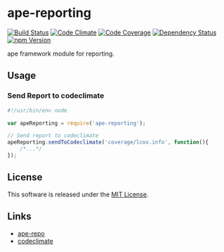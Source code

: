 ape-reporting
==========

<!-- Badge Start -->
<a name="badges"></a>

[![Build Status][bd_travis_shield_url]][bd_travis_url]
[![Code Climate][bd_codeclimate_shield_url]][bd_codeclimate_url]
[![Code Coverage][bd_codeclimate_coverage_shield_url]][bd_codeclimate_url]
[![Dependency Status][bd_gemnasium_shield_url]][bd_gemnasium_url]
[![npm Version][bd_npm_shield_url]][bd_npm_url]

[bd_repo_url]: https://github.com/ape-repo/ape-reporting
[bd_travis_url]: http://travis-ci.org/ape-repo/ape-reporting
[bd_travis_shield_url]: http://img.shields.io/travis/ape-repo/ape-reporting.svg?style=flat
[bd_license_url]: https://github.com/ape-repo/ape-reporting/blob/master/LICENSE
[bd_codeclimate_url]: http://codeclimate.com/github/ape-repo/ape-reporting
[bd_codeclimate_shield_url]: http://img.shields.io/codeclimate/github/ape-repo/ape-reporting.svg?style=flat
[bd_codeclimate_coverage_shield_url]: http://img.shields.io/codeclimate/coverage/github/ape-repo/ape-reporting.svg?style=flat
[bd_gemnasium_url]: https://gemnasium.com/ape-repo/ape-reporting
[bd_gemnasium_shield_url]: https://gemnasium.com/ape-repo/ape-reporting.svg
[bd_npm_url]: http://www.npmjs.org/package/ape-reporting
[bd_npm_shield_url]: http://img.shields.io/npm/v/ape-reporting.svg?style=flat
[bd_bower_badge_url]: https://img.shields.io/bower/v/ape-reporting.svg?style=flat

<!-- Badge End -->


<!-- Description Start -->
<a name="description"></a>

ape framework module for reporting.

<!-- Description End -->




<!-- Sections Start -->
<a name="sections"></a>

<!-- Section from "docs/readme/02.Usage.md.hbs" Start -->

<a name="section-docs-readme-02-usage-md"></a>
Usage
----

### Send Report to codeclimate

```javascript
#!/usr/bin/env node

var apeReporting = require('ape-reporting');

// Send report to codeclimate
apeReporting.sendToCodeclimate('coverage/lcov.info', function(){
    /*...*/
});

```
<!-- Section from "docs/readme/02.Usage.md.hbs" End -->


<!-- Sections Start -->


<!-- LICENSE Start -->
<a name="license"></a>

License
-------
This software is released under the [MIT License](https://github.com/ape-repo/ape-reporting/blob/master/LICENSE).

<!-- LICENSE End -->


<!-- Links Start -->
<a name="links"></a>

Links
------

+ [ape-repo](https://github.com/ape-repo)
+ [codeclimate](https://codeclimate.com/dashboard)

<!-- Links End -->
